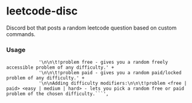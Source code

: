 # leetcode-disc
Discord bot that posts a random leetcode question based on custom commands.

### Usage

```Usage:\n\n\t!problem (without args) - gives you a random problem of any difficulty either paid/free.' +
			'\n\n\t!problem free - gives you a random freely accessible problem of any difficulty.' +
			'\n\n\t!problem paid - gives you a random paid/locked problem of any difficulty.' +
			'\n\nAdding difficulty modifiers:\n\n\t!problem <free | paid> <easy | medium | hard> - lets you pick a random free or paid problem of the chosen difficulty.```',
